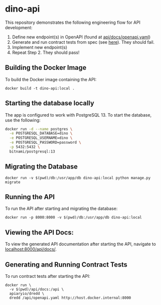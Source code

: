 # dino-api

This repository demonstrates the following engineering flow for API development:

1. Define new endpoint(s) in OpenAPI (found at [api/docs/openapi.yaml](./api/docs/openapi.yaml))
2. Generate and run contract tests from spec (see [here](#generating-and-running-contract-tests)). They should fail.
3. Implement new endpoint(s)
4. Repeat Step 2. They should pass!

## Building the Docker Image

To build the Docker image containing the API:

```shell
docker build -t dino-api:local .
```

## Starting the database locally

The app is configured to work with PostgreSQL 13. To start the database, use the following:

```bash
docker run -d --name postgres \
  -e POSTGRESQL_DATABASE=dino \
  -e POSTGRESQL_USERNAME=dino \
  -e POSTGRESQL_PASSWORD=password \
  -p 5432:5432 \
  bitnami/postgresql:13
```

## Migrating the Database

```shell
docker run -v $(pwd)/db:/usr/app/db dino-api:local python manage.py migrate
```

## Running the API

To run the API after starting and migrating the database:

```shell
docker run -p 8000:8000 -v $(pwd)/db:/usr/app/db dino-api:local
```

## Viewing the API Docs:

To view the generated API documentation after starting the API, navigate to [localhost:8000/api/docs/](http://localhost:8000/api/docs/).

## Generating and Running Contract Tests

To run contract tests after starting the API:

```shell
docker run \
  -v $(pwd)/api/docs:/api \
  apiaryio/dredd \
  dredd /api/openapi.yaml http://host.docker.internal:8000
```

